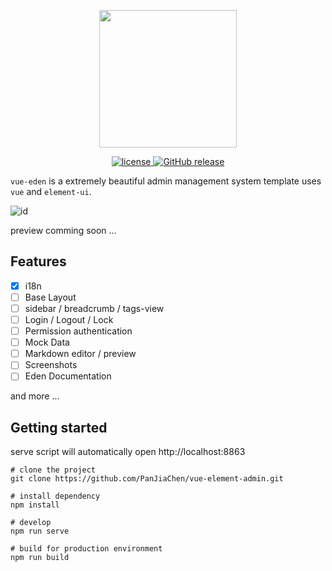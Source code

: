 <p align="center">
  <img width="220" src="https://i.loli.net/2018/05/21/5b02ebd9efd46.png">
</p>

<p align="center">
  <a href="https://github.com/Sakuyakun/vue-eden/blob/master/LICENSE">
    <img src="https://img.shields.io/github/license/Sakuyakun/vue-eden.svg?style=flat-square" alt="license">
  </a>
  <a href="https://travis-ci.org/Sakuyakun/vue-eden">
    <img src="https://img.shields.io/travis/Sakuyakun/vue-eden.svg?style=flat-square" alt="GitHub release">
  </a>
</p>

`vue-eden` is a extremely beautiful admin management system template uses `vue` and `element-ui`.

![id](https://i.loli.net/2018/05/19/5aff9f7bdb36f.png)

preview comming soon ...

## Features

- [x] i18n
- [ ] Base Layout
- [ ] sidebar / breadcrumb / tags-view
- [ ] Login / Logout / Lock
- [ ] Permission authentication
- [ ] Mock Data
- [ ] Markdown editor / preview
- [ ] Screenshots
- [ ] Eden Documentation

and more ...

## Getting started

serve script will automatically open http://localhost:8863

```
# clone the project
git clone https://github.com/PanJiaChen/vue-element-admin.git

# install dependency
npm install

# develop
npm run serve 

# build for production environment
npm run build
```
